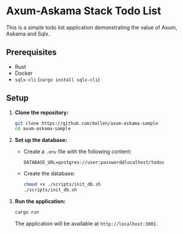 # Axum-Askama Stack Todo List

This is a simple todo list application demonstrating the value of Axum, Askama and Sqlx.

## Prerequisites

- Rust
- Docker
- `sqlx-cli` (`cargo install sqlx-cli`)

## Setup

1.  **Clone the repository:**

    ```bash
    git clone https://github.com/dallen/axum-askama-sample
    cd axum-askama-sample
    ```

2.  **Set up the database:**

    - Create a `.env` file with the following content:

      ```
      DATABASE_URL=postgres://user:password@localhost/todos
      ```

    - Create the database:

      ```bash
      chmod +x ./scripts/init_db.sh
      ./scripts/init_db.sh
      ```

3.  **Run the application:**

    ```bash
    cargo run
    ```

    The application will be available at `http://localhost:3001`.
